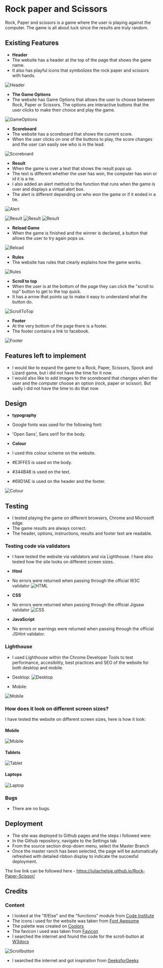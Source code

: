# Rock paper and Scissors

Rock, Paper and scissors is a game where the user is playing against the computer. The game is all about luck since the results are truly random.

## Existing Features

- **Header**
- The website has a header at the top of the page that shows the game name.
- It also has playful icons that symbolizes the rock paper and scissors with hands.

![Header](https://github.com/juliachelsie/Rock-Paper-Scissor/blob/main/documentation/header.PNG)

- **The Game Options**
- The website has Game Options that allows the user to choose between Rock, Paper or Scissors. The options are interactive buttons that the user clicks to make their choice and play the game.

![GameOptions](https://github.com/juliachelsie/Rock-Paper-Scissor/blob/main/documentation/makeMove.PNG)

- **Scoreboard**
- The website has a scoreboard that shows the current score.
- When the user clicks on one of the buttons to play, the score changes and the user can easily see who is in the lead.

![Scoreboard](https://github.com/juliachelsie/Rock-Paper-Scissor/blob/main/documentation/scoreboard.PNG)

- **Result**
- When the game is over a text that shows the result pops up.
- The text is different whether the user has won, the computer has won or id it is a tie.
- I also added an alert method to the function that runs when the game is over and displays a virtual alert box.
- The alert is different depending on who won the game or if it ended in a tie.

![Alert](https://github.com/juliachelsie/Rock-Paper-Scissor/blob/main/documentation/alert.PNG)

![Result](https://github.com/juliachelsie/Rock-Paper-Scissor/blob/main/documentation/result.PNG)
![Result](https://github.com/juliachelsie/Rock-Paper-Scissor/blob/main/documentation/computerwon.PNG)
![Result](https://github.com/juliachelsie/Rock-Paper-Scissor/blob/main/documentation/itsatie.PNG)

- **Reload Game**
- When the game is finished and the winner is declared, a button that allows the user to try again pops us.

![Reload](https://github.com/juliachelsie/Rock-Paper-Scissor/blob/main/documentation/reload.PNG)

- **Rules**
- The website has rules that clearly explains how the game works.

![Rules](https://github.com/juliachelsie/Rock-Paper-Scissor/blob/main/documentation/rules.PNG)

- **Scroll to top**
- When the user is at the bottom of the page they can click the "scroll to top" button to get to the top quick.
- It has a arrow that points up to make it easy to understand what the button do.

![ScrollToTop](https://github.com/juliachelsie/Rock-Paper-Scissor/blob/main/documentation/scroll.PNG)

- **Footer**
- At the very bottom of the page there is a footer.
- The footer contains a link to facebook.

![Footer](https://github.com/juliachelsie/Rock-Paper-Scissor/blob/main/documentation/footer.PNG)

## Features left to implement

- I would like to expand the game to a Rock, Paper, Scissors, Spock and Lizard game, but i did not have the time for it now.
- I would also like to add images to the scoreboard that changes when the user and the computer choose an option (rock, paper or scissor). But sadly i did not have the time to do that now.

## Design

- **typography**
- Google fonts was used for the following font:
- 'Open Sans', Sans serif for the body.

- **Colour**
- I used this colour scheme on the website.
- #E3FFE5 is used on the body.
- #344B48 is used on the text.
- #69D1AE is used on the header and the footer.

![Colour](https://github.com/juliachelsie/Rock-Paper-Scissor/blob/main/documentation/palett.PNG)

## Testing

- I tested playing the game on different browsers, Chrome and Microsoft edge.
- The game results are always correct.
- The header, options, instructions, results and footer text are readable.

### Testing code via validators

- I have tested the website via validators and via Lighthouse. I have also tested how the site looks on different screen sizes.

- **Html**
- No errors were returned when passing through the official W3C validator
![HTML](https://github.com/juliachelsie/Rock-Paper-Scissor/blob/main/documentation/HTMLvalidator.PNG)

- **CSS**
- No errors were returned when passing through the official Jigsaw validator
![CSS](https://github.com/juliachelsie/Rock-Paper-Scissor/blob/main/documentation/CSSvalidator.PNG)

- **JavaScript**
- No errors or warnings were returned when passing through the official JSHint validator.

### Lighthouse

- I used Lighthouse within the Chrome Developer Tools to test performance, accesibility, best practices and SEO of the website for both desktop and mobile.
- Desktop:
![Desktop](https://github.com/juliachelsie/Rock-Paper-Scissor/blob/main/documentation/lighthouseDesktop.PNG)

- Mobile:

![Mobile](https://github.com/juliachelsie/Rock-Paper-Scissor/blob/main/documentation/lighthouse%20mobile.PNG)

### How does it look on different screen sizes?

I have tested the website on different screen sizes, here is how it look:

#### Mobile

![Mobile](https://github.com/juliachelsie/Rock-Paper-Scissor/blob/main/documentation/mobile.PNG)

#### Tablets

![Tablet](https://github.com/juliachelsie/Rock-Paper-Scissor/blob/main/documentation/tablet.PNG)

#### Laptops

![Laptop](https://github.com/juliachelsie/Rock-Paper-Scissor/blob/main/documentation/laptop.PNG)

### Bugs

- There are no bugs.

## Deployment

- The site was deployed to Github pages and the steps i followed were:
- In the Github repository, navigate to the Settings tab
- From the source section drop-down menu, select the Master Branch
- Once the master ranch has been selected, the page will be automatically refreshed with detailed ribbon display to indicate the succesful deployment.

The live link can be followed here - <https://juliachelsie.github.io/Rock-Paper-Scissor/>

## Credits

### Content

- I looked at the "If/Else" and the "functions" module from [Code Institute](https://codeinstitute.net/se/)
- The icons i used for the website was taken from [Font Awesome](https://fontawesome.com/)
- The palette was created on [Coolors](https://coolors.co/)
- The favicon i used was taken from [Favicon](https://favicon.io/)
- I searched the internet and found the code for the scroll-button at [W3docs](https://www.w3docs.com/snippets/javascript/how-to-scroll-to-the-top-of-the-page-using-javascript.html)
  
![Scrollbutton](https://github.com/juliachelsie/Rock-Paper-Scissor/blob/main/documentation/scrollCode.PNG)

- I searched the internet and got inspiration from [GeeksforGeeks](https://www.geeksforgeeks.org/rock-paper-and-scissor-game-using-javascript/)
